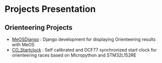 # Projects Presentation

## Orienteering Projects
- [MeOSDjango](https://github.com/Jolatomme/MeOSDjango) : Django development for displaying Orienteering results with MeOS
- [CO_Startclock](https://github.com/Jolatomme/CO_Startclock) : Self calibrated and DCF77 synchronized start clock for orienteering races based on Micropython and STM32L152RE
